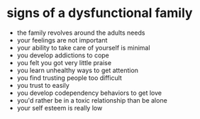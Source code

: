 # signs of a dysfunctional family

- the family revolves around the adults needs
- your feelings are not important
- your ability to take care of yourself is minimal
- you develop addictions to cope
- you felt you got very little praise
- you learn unhealthy ways to get attention
- you find trusting people too difficult
- you trust to easily
- you develop codependency behaviors to get love
- you'd rather be in a toxic relationship than be alone
- your self esteem is really low
